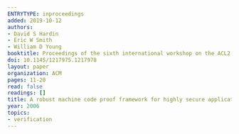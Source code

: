 ```yaml
---
ENTRYTYPE: inproceedings
added: 2019-10-12
authors:
- David S Hardin
- Eric W Smith
- William D Young
booktitle: Proceedings of the sixth international workshop on the ACL2 theorem prover and its applications
doi: 10.1145/1217975.1217978
layout: paper
organization: ACM
pages: 11-20
read: false
readings: []
title: A robust machine code proof framework for highly secure applications
year: 2006
topics:
- verification
---
```

